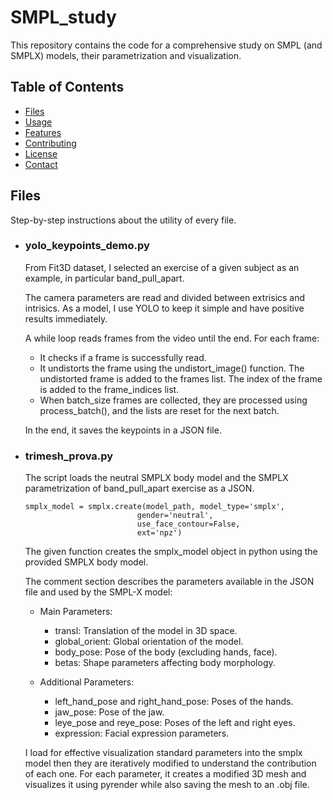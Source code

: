 # SMPL_study

This repository contains the code for a comprehensive study on SMPL (and SMPLX) models, their parametrization and visualization.

## Table of Contents

- [Files](#files)
- [Usage](#usage)
- [Features](#features)
- [Contributing](#contributing)
- [License](#license)
- [Contact](#contact)

## Files

Step-by-step instructions about the utility of every file.

- ### yolo_keypoints_demo.py 
  From Fit3D dataset, I selected an exercise of a given subject as an example, in particular band_pull_apart.
  
  The camera parameters are read and divided between extrisics and intrisics.
  As a model, I use YOLO to keep it simple and have positive results immediately.
  
  A while loop reads frames from the video until the end. For each frame:
  - It checks if a frame is successfully read.
  - It undistorts the frame using the undistort_image() function. The undistorted frame is added to the frames list. The index of the frame is added to the frame_indices list.
  - When batch_size frames are collected, they are processed using process_batch(), and the lists are reset for the next batch.
  
  In the end, it saves the keypoints in a JSON file.

- ### trimesh_prova.py
  The script loads the neutral SMPLX body model and the SMPLX parametrization of band_pull_apart exercise as a JSON.

  ```
  smplx_model = smplx.create(model_path, model_type='smplx',
                           gender='neutral',
                           use_face_contour=False,
                           ext='npz')
  ```
  The given function creates the smplx_model object in python using the provided SMPLX body model.

  The comment section describes the parameters available in the JSON file and used by the SMPL-X model:
  
  - Main Parameters:
    - transl: Translation of the model in 3D space.
    - global_orient: Global orientation of the model.
    - body_pose: Pose of the body (excluding hands, face).
    - betas: Shape parameters affecting body morphology.
    
  - Additional Parameters:
    - left_hand_pose and right_hand_pose: Poses of the hands.
    - jaw_pose: Pose of the jaw.
    - leye_pose and reye_pose: Poses of the left and right eyes.
    - expression: Facial expression parameters.

  I load for effective visualization standard parameters into the smplx model then they are iteratively modified to understand the
  contribution of each one. For each parameter, it creates a modified 3D mesh and visualizes it using pyrender while also saving the mesh to
  an .obj file.
  
  
